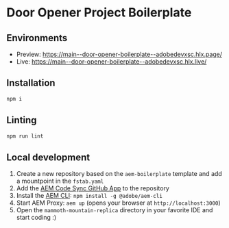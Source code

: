 # Door Opener Project Boilerplate 


## Environments
- Preview: https://main--door-opener-boilerplate--adobedevxsc.hlx.page/
- Live: https://main--door-opener-boilerplate--adobedevxsc.hlx.live/

## Installation

```sh
npm i
```

## Linting

```sh
npm run lint
```

## Local development

<!-- TODO: update with verbiage specific to door-opener template -->
1. Create a new repository based on the `aem-boilerplate` template and add a mountpoint in the `fstab.yaml`
1. Add the [AEM Code Sync GitHub App](https://github.com/apps/aem-code-sync) to the repository
1. Install the [AEM CLI](https://github.com/adobe/helix-cli): `npm install -g @adobe/aem-cli`
1. Start AEM Proxy: `aem up` (opens your browser at `http://localhost:3000`)
1. Open the `mammoth-mountain-replica` directory in your favorite IDE and start coding :)
